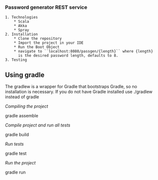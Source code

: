 ### Password generator REST service
    1. Technologies
        * Scala 
        * Akka
        * Spray
    2. Installation
        * Clone the repository
        * Import the project in your IDE
        * Run the Boot Object
        * navigate to ``localhost:8080/passgen/{length}`` where {length} 
          is the desired password length, defaults to 8.   
    3. Testing

## Using gradle

The gradlew is a wrapper for Gradle that bootstraps Gradle, so no installation is necessary. If you do not have Gradle installed use ./gradlew instead of gradle

*Compiling the project*

 gradle assemble

*Compile project and run all tests*

 gradle build

*Run tests*

 gradle test

*Run the project*

 gradle run